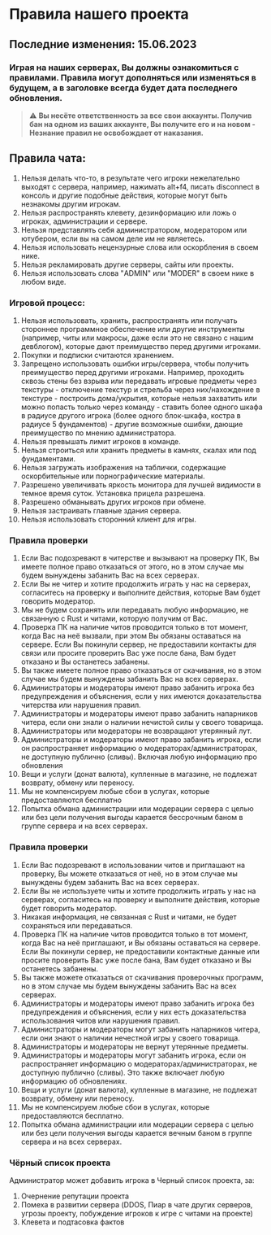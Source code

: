 # Правила нашего проекта

## Последние изменения:  15.06.2023

### Играя на наших серверах, Вы должны ознакомиться с правилами. Правила могут дополняться или изменяться в будущем, а в заголовке всегда будет дата последнего обновления.

> :warning: **Вы несёте ответственность за все свои аккаунты. Получив бан на одном из ваших аккаунте, Вы получите его и на новом - Незнание правил не освобождает от наказания.**

## Правила чата:

1. Нельзя делать что-то, в результате чего игроки нежелательно выходят с сервера, например, нажимать alt+f4, писать disconnect в консоль и другие подобные действия, которые могут быть незнакомы другим игрокам.
2. Нельзя распространять клевету, дезинформацию или ложь о игроках, администрации и сервере.
3. Нельзя представлять себя администратором, модератором или ютубером, если вы на самом деле им не являетесь.
4. Нельзя использовать нецензурные слова или оскорбления в своем нике.
5. Нельзя рекламировать другие серверы, сайты или проекты.
6. Нельзя использовать слова "ADMIN" или "MODER" в своем нике в любом виде.

### Игровой процесс:

1. Нельзя использовать, хранить, распространять или получать стороннее программное обеспечение или другие инструменты (например, читы или макросы, даже если это не связано с нашим девблогом), которые дают преимущество перед другими игроками.
2. Покупки и подписки считаются хранением.
3. Запрещено использовать ошибки игры/сервера, чтобы получить преимущество перед другими игроками. Например, проходить сквозь стены без взрыва или передавать игровые предметы через текстуры - отключение текстур и стрельба через них/нахождение в текстуре - построить дома/укрытия, которые нельзя захватить или можно попасть только через команду - ставить более одного шкафа в радиусе другого игрока (более одного блок-шкафа, костра в радиусе 5 фундаментов) - другие возможные ошибки, дающие преимущество по мнению администратора.
4. Нельзя превышать лимит игроков в команде.
5. Нельзя строиться или хранить предметы в камнях, скалах или под фундаментами.
6. Нельзя загружать изображения на таблички, содержащие оскорбительные или порнографические материалы.
7. Разрешено увеличивать яркость монитора для лучшей видимости в темное время суток. Установка прицела разрешена.
8. Разрешено обманывать других игроков при обмене.
9. Нельзя застраивать главные здания сервера.
10. Нельзя использовать сторонний клиент для игры.

### Правила проверки

1. Если Вас подозревают в читерстве и вызывают на проверку ПК, Вы имеете полное право отказаться от этого, но в этом случае мы будем вынуждены забанить Вас на всех серверах.
2. Если Вы не читер и хотите продолжить играть у нас на серверах, согласитесь на проверку и выполните действия, которые Вам будет говорить модератор.
3. Мы не будем сохранять или передавать любую информацию, не связанную с Rust и читами, которую получим от Вас.
4. Проверка ПК на наличие читов проводится только в тот момент, когда Вас на неё вызвали, при этом Вы обязаны оставаться на сервере. Если Вы покинули сервер, не предоставили контакты для связи или просите проверить Вас уже после бана, Вам будет отказано и Вы останетесь забанены.
5. Вы также имеете полное право отказаться от скачивания, но в этом случае мы будем вынуждены забанить Вас на всех серверах.
6. Администраторы и модераторы имеют право забанить игрока без предупреждения и объяснения, если у них имеются доказательства читерства или нарушения правил.
7. Администраторы и модераторы имеют право забанить напарников читера, если они знали о наличии нечистой силы у своего товарища.
8. Администраторы или модераторы не возвращают утерянный лут.
9. Администраторы и модераторы имеют право забанить игрока, если он распространяет информацию о модераторах/администраторах, не доступную публично (сливы). Включая любую информацию про обновления
10. Вещи и услуги (донат валюта), купленные в магазине, не подлежат возврату, обмену или переносу.
11. Мы не компенсируем любые сбои в услугах, которые предоставляются бесплатно
12. Попытка обмана администрации или модерации сервера с целью или без цели получения выгоды карается бессрочным баном в группе сервера и на всех серверах.

### Правила проверки

1. Если Вас подозревают в использовании читов и приглашают на проверку, Вы можете отказаться от неё, но в этом случае мы вынуждены будем забанить Вас на всех серверах.
2. Если Вы не используете читы и хотите продолжить играть у нас на серверах, согласитесь на проверку и выполните действия, которые будет говорить модератор.
3. Никакая информация, не связанная с Rust и читами, не будет сохраняться или передаваться.
4. Проверка ПК на наличие читов проводится только в тот момент, когда Вас на неё приглашают, и Вы обязаны оставаться на сервере. Если Вы покинули сервер, не предоставили контактные данные или просите проверить Вас уже после бана, Вам будет отказано и Вы останетесь забанены.
5. Вы также можете отказаться от скачивания проверочных программ, но в этом случае мы будем вынуждены забанить Вас на всех серверах.
6. Администраторы и модераторы имеют право забанить игрока без предупреждения и объяснения, если у них есть доказательства использования читов или нарушения правил.
7. Администраторы и модераторы могут забанить напарников читера, если они знают о наличии нечестной игры у своего товарища.
8. Администраторы и модераторы не вернут утерянные предметы.
9. Администраторы и модераторы могут забанить игрока, если он распространяет информацию о модераторах/администраторах, не доступную публично (сливы). Это также включает любую информацию об обновлениях.
10. Вещи и услуги (донат валюта), купленные в магазине, не подлежат возврату, обмену или переносу.
11. Мы не компенсируем любые сбои в услугах, которые предоставляются бесплатно.
12. Попытка обмана администрации или модерации сервера с целью или без цели получения выгоды карается вечным баном в группе сервера и на всех серверах.

### Чёрный список проекта

Администратор может добавить игрока в Черный список проекта, за:

1. Очернение репутации проекта
2. Помеха в развитии сервера (DDOS, Пиар в чате других серверов, угрозы проекту, побуждение игроков к игре с читами на проекте)
3. Клевета и подтасовка фактов
